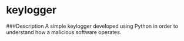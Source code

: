 # keylogger

###Description
A simple keylogger developed using Python in order to understand how a malicious software operates.
